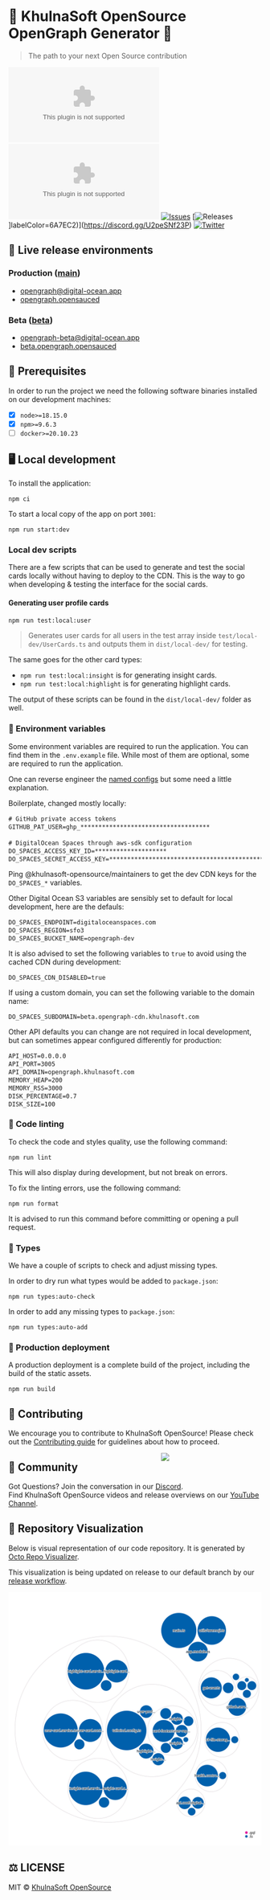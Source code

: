 # 🍕 KhulnaSoft OpenSource OpenGraph Generator 🍕

> The path to your next Open Source contribution

[![Code Size](https://img.shields.io/github/languages/code-size/khulnasoft-opensource/opengraph.khulnasoft.com?style=flat)](https://github.com/khulnasoft-opensource/opengraph.khulnasoft.com/pulse)
[![Commits](https://img.shields.io/github/commit-activity/w/khulnasoft-opensource/opengraph.khulnasoft.com?style=flat)](https://github.com/khulnasoft-opensource/opengraph.khulnasoft.com/pulse)
[![Issues](https://img.shields.io/github/issues/khulnasoft-opensource/opengraph.khulnasoft.com.svg?style=flat)](https://github.com/khulnasoft-opensource/opengraph.khulnasoft.com/issues)
[![Releases](https://img.shields.io/github/v/release/khulnasoft-opensource/opengraph.khulnasoft.com.svg?style=flat)]labelColor=6A7EC2)](https://discord.gg/U2peSNf23P)
[![Twitter](https://img.shields.io/twitter/follow/saucedopen?label=Follow&style=social)](https://twitter.com/saucedopen)

</div>

## 🚀 Live release environments

### Production ([main](https://github.com/khulnasoft-opensource/opengraph.khulnasoft.com/tree/main))

- [opengraph@digital-ocean.app](https://cloud.digitalocean.com/apps/41eb42f8-3ca9-4598-b9c7-4378868a5702)
- [opengraph.opensauced](https://opengraph.khulnasoft.com)

### Beta ([beta](https://github.com/khulnasoft-opensource/opengraph.khulnasoft.com/tree/beta))

- [opengraph-beta@digital-ocean.app](https://cloud.digitalocean.com/apps/7fd2cd42-4df7-4204-af8b-0e7ec252c324/overview)
- [beta.opengraph.opensauced](https://beta.opengraph.khulnasoft.com)

## 📖 Prerequisites

In order to run the project we need the following software binaries installed on our development machines:

- [x] `node>=18.15.0`
- [x] `npm>=9.6.3`
- [ ] `docker>=20.10.23`

## 🖥️ Local development

To install the application:

```shell
npm ci
```

To start a local copy of the app on port `3001`:

```shell
npm run start:dev
```

### Local dev scripts

There are a few scripts that can be used to generate and test the social cards locally without having to deploy to the CDN. This is the way to go when developing & testing the interface for the social cards.

#### Generating user profile cards

```shell
npm run test:local:user
```

> Generates user cards for all users in the test array inside `test/local-dev/UserCards.ts` and outputs them in `dist/local-dev/` for testing.

The same goes for the other card types:

- `npm run test:local:insight` is for generating insight cards.
- `npm run test:local:highlight` is for generating highlight cards.

The output of these scripts can be found in the `dist/local-dev/` folder as well.

### 📝 Environment variables

Some environment variables are required to run the application. You can find them in the `.env.example` file. While most of them are optional, some are required to run the application.

One can reverse engineer the [named configs](./src/config) but some need a little explanation.

Boilerplate, changed mostly locally:

```dotenv
# GitHub private access tokens
GITHUB_PAT_USER=ghp_************************************

# DigitalOcean Spaces through aws-sdk configuration
DO_SPACES_ACCESS_KEY_ID=********************
DO_SPACES_SECRET_ACCESS_KEY=*******************************************
```

Ping @khulnasoft-opensource/maintainers to get the dev CDN keys for the `DO_SPACES_*` variables.

Other Digital Ocean S3 variables are sensibly set to default for local development, here are the defauls:

```dotenv
DO_SPACES_ENDPOINT=digitaloceanspaces.com
DO_SPACES_REGION=sfo3
DO_SPACES_BUCKET_NAME=opengraph-dev
```

It is also advised to set the following variables to `true` to avoid using the cached CDN during development:

```dotenv
DO_SPACES_CDN_DISABLED=true
```

If using a custom domain, you can set the following variable to the domain name:

```dotenv
DO_SPACES_SUBDOMAIN=beta.opengraph-cdn.khulnasoft.com
```

Other API defaults you can change are not required in local development, but can sometimes appear configured differently for production:

```dotenv
API_HOST=0.0.0.0
API_PORT=3005
API_DOMAIN=opengraph.khulnasoft.com
MEMORY_HEAP=200
MEMORY_RSS=3000
DISK_PERCENTAGE=0.7
DISK_SIZE=100
```

### 🎨 Code linting

To check the code and styles quality, use the following command:

```shell
npm run lint
```

This will also display during development, but not break on errors.

To fix the linting errors, use the following command:

```shell
npm run format
```

It is advised to run this command before committing or opening a pull request.

### 📕 Types

We have a couple of scripts to check and adjust missing types.

In order to dry run what types would be added to `package.json`:

```shell
npm run types:auto-check
```

In order to add any missing types to `package.json`:

```shell
npm run types:auto-add
```

### 🚀 Production deployment

A production deployment is a complete build of the project, including the build of the static assets.

```shell
npm run build
```

## 🤝 Contributing

We encourage you to contribute to KhulnaSoft OpenSource! Please check out the [Contributing guide](https://opengraph.khulnasoft.com/contributing/introduction-to-contributing/) for guidelines about how to proceed.

<img align="right" src="https://i.ibb.co/CJfW18H/ship.gif" width="200"/>

## 🍕 Community

Got Questions? Join the conversation in our [Discord](https://discord.gg/U2peSNf23P).  
Find KhulnaSoft OpenSource videos and release overviews on our [YouTube Channel](https://www.youtube.com/channel/UCklWxKrTti61ZCROE1e5-MQ).

## 🎦 Repository Visualization

Below is visual representation of our code repository. It is generated by [Octo Repo Visualizer](https://github.com/githubocto/repo-visualizer).

This visualization is being updated on release to our default branch by our [release workflow](./.github/workflows/release.yml).

[![Visualization of this repository](./public/diagram.svg)
](./src)

## ⚖️ LICENSE

MIT © [KhulnaSoft OpenSource](LICENSE)